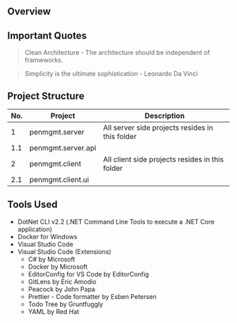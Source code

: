 ## Overview



## Important Quotes
> Clean Architecture - 
>   The architecture should be independent of framwworks.

> Simplicity is the ultimate sophistication - Leonardo Da Vinci


## Project Structure
No. | Project | Description
--|--------|------------
1|penmgmt.server|All server side projects resides in this folder
1.1|penmgmt.server.api|
2|penmgmt.client|All client side projects resides in this folder
2.1|penmgmt.client.ui|


## Tools Used
- DotNet CLI v2.2 (.NET Command Line Tools to execute a .NET Core application)
- Docker for Windows
- Visual Studio Code
- Visual Studio Code (Extensions)
    - C# by Microsoft
    - Docker by Microsoft
    - EditorConfig for VS Code by EditorConfig
    - GitLens by Eric Amodio
    - Peacock by John Papa
    - Prettier - Code formatter by Esben Petersen
    - Todo Tree by Gruntfuggly
    - YAML by Red Hat
